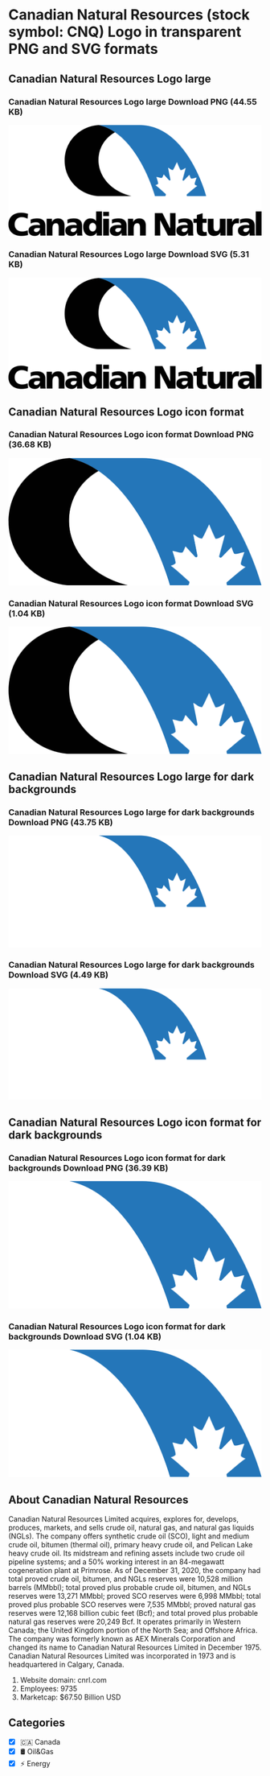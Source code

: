 # Canadian Natural Resources (stock symbol: CNQ) Logo in transparent PNG and SVG formats

## Canadian Natural Resources Logo large

### Canadian Natural Resources Logo large Download PNG (44.55 KB)

![Canadian Natural Resources Logo large Download PNG (44.55 KB)](/img/orig/CNQ_BIG-a1c841fc.png)

### Canadian Natural Resources Logo large Download SVG (5.31 KB)

![Canadian Natural Resources Logo large Download SVG (5.31 KB)](/img/orig/CNQ_BIG-24eca319.svg)

## Canadian Natural Resources Logo icon format

### Canadian Natural Resources Logo icon format Download PNG (36.68 KB)

![Canadian Natural Resources Logo icon format Download PNG (36.68 KB)](/img/orig/CNQ-2eeba6a6.png)

### Canadian Natural Resources Logo icon format Download SVG (1.04 KB)

![Canadian Natural Resources Logo icon format Download SVG (1.04 KB)](/img/orig/CNQ-14a4222a.svg)

## Canadian Natural Resources Logo large for dark backgrounds

### Canadian Natural Resources Logo large for dark backgrounds Download PNG (43.75 KB)

![Canadian Natural Resources Logo large for dark backgrounds Download PNG (43.75 KB)](/img/orig/CNQ_BIG.D-80c4018a.png)

### Canadian Natural Resources Logo large for dark backgrounds Download SVG (4.49 KB)

![Canadian Natural Resources Logo large for dark backgrounds Download SVG (4.49 KB)](/img/orig/CNQ_BIG.D-41aa9a4a.svg)

## Canadian Natural Resources Logo icon format for dark backgrounds

### Canadian Natural Resources Logo icon format for dark backgrounds Download PNG (36.39 KB)

![Canadian Natural Resources Logo icon format for dark backgrounds Download PNG (36.39 KB)](/img/orig/CNQ.D-7c786160.png)

### Canadian Natural Resources Logo icon format for dark backgrounds Download SVG (1.04 KB)

![Canadian Natural Resources Logo icon format for dark backgrounds Download SVG (1.04 KB)](/img/orig/CNQ.D-c97cf49e.svg)

## About Canadian Natural Resources

Canadian Natural Resources Limited acquires, explores for, develops, produces, markets, and sells crude oil, natural gas, and natural gas liquids (NGLs). The company offers synthetic crude oil (SCO), light and medium crude oil, bitumen (thermal oil), primary heavy crude oil, and Pelican Lake heavy crude oil. Its midstream and refining assets include two crude oil pipeline systems; and a 50% working interest in an 84-megawatt cogeneration plant at Primrose. As of December 31, 2020, the company had total proved crude oil, bitumen, and NGLs reserves were 10,528 million barrels (MMbbl); total proved plus probable crude oil, bitumen, and NGLs reserves were 13,271 MMbbl; proved SCO reserves were 6,998 MMbbl; total proved plus probable SCO reserves were 7,535 MMbbl; proved natural gas reserves were 12,168 billion cubic feet (Bcf); and total proved plus probable natural gas reserves were 20,249 Bcf. It operates primarily in Western Canada; the United Kingdom portion of the North Sea; and Offshore Africa. The company was formerly known as AEX Minerals Corporation and changed its name to Canadian Natural Resources Limited in December 1975. Canadian Natural Resources Limited was incorporated in 1973 and is headquartered in Calgary, Canada.

1. Website domain: cnrl.com
2. Employees: 9735
3. Marketcap: $67.50 Billion USD


## Categories
- [x] 🇨🇦 Canada
- [x] 🛢 Oil&Gas
- [x] ⚡ Energy

